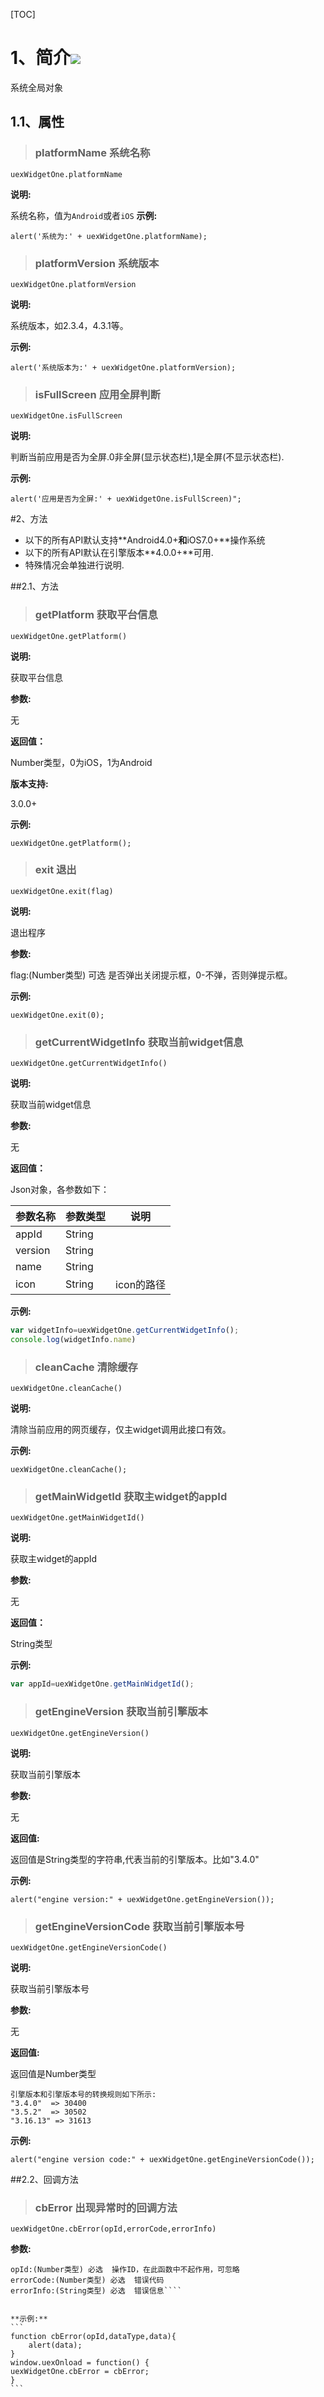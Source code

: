[TOC]
# 1、简介[![](http://appcan-download.oss-cn-beijing.aliyuncs.com/%E5%85%AC%E6%B5%8B%2Fgf.png)]()
系统全局对象
## 1.1、属性  
> ### platformName 系统名称

`uexWidgetOne.platformName`

**说明:**

系统名称，值为`Android`或者`iOS`
**示例:**

```
alert('系统为:' + uexWidgetOne.platformName);    
```

> ### platformVersion 系统版本

`uexWidgetOne.platformVersion`

**说明:**

系统版本，如2.3.4，4.3.1等。

**示例:**

```
alert('系统版本为:' + uexWidgetOne.platformVersion);
```

> ### isFullScreen 应用全屏判断

`uexWidgetOne.isFullScreen`

**说明:**

判断当前应用是否为全屏.0非全屏(显示状态栏),1是全屏(不显示状态栏).

**示例:**

```
alert('应用是否为全屏:' + uexWidgetOne.isFullScreen)";
```


#2、方法

* 以下的所有API默认支持**Android4.0+**和**iOS7.0+**操作系统
* 以下的所有API默认在引擎版本**4.0.0+**可用.
* 特殊情况会单独进行说明.



##2.1、方法

> ### getPlatform 获取平台信息

`uexWidgetOne.getPlatform()`

**说明:**

 获取平台信息

**参数:**

无

**返回值：**

Number类型，0为iOS，1为Android

**版本支持:**

3.0.0+

**示例:**

```
uexWidgetOne.getPlatform();
```
> ### exit 退出

`uexWidgetOne.exit(flag)`

**说明:**

退出程序

**参数:**

flag:(Number类型) 可选  是否弹出关闭提示框，0-不弹，否则弹提示框。

**示例:**

```
uexWidgetOne.exit(0);
```
> ### getCurrentWidgetInfo 获取当前widget信息

`uexWidgetOne.getCurrentWidgetInfo()`

**说明:**

获取当前widget信息

**参数:**

无

**返回值：**

Json对象，各参数如下：

 | 参数名称 | 参数类型 | 说明 | 
 | ----- | ----- | ----- | 
 | appId | String | | 
 | version | String | | 
 | name | String | | 
 | icon | String | icon的路径 | 


**示例:**

```javascript
var widgetInfo=uexWidgetOne.getCurrentWidgetInfo();
console.log(widgetInfo.name)
```
> ### cleanCache 清除缓存

`uexWidgetOne.cleanCache()`

**说明:**

清除当前应用的网页缓存，仅主widget调用此接口有效。

**示例:**

```
uexWidgetOne.cleanCache();
```

> ### getMainWidgetId 获取主widget的appId

`uexWidgetOne.getMainWidgetId()`

**说明:**

获取主widget的appId

**参数:**

无

**返回值：**

String类型

**示例:**

```javascript
var appId=uexWidgetOne.getMainWidgetId();
```


> ### getEngineVersion 获取当前引擎版本

`uexWidgetOne.getEngineVersion()`

**说明:**

获取当前引擎版本

**参数:**

无

**返回值:**

返回值是String类型的字符串,代表当前的引擎版本。比如"3.4.0"

**示例:**

```
alert("engine version:" + uexWidgetOne.getEngineVersion());
```

> ### getEngineVersionCode 获取当前引擎版本号

`uexWidgetOne.getEngineVersionCode()`

**说明:**

获取当前引擎版本号

**参数:**

无

**返回值:**

返回值是Number类型

	引擎版本和引擎版本号的转换规则如下所示:
	"3.4.0"  => 30400
	"3.5.2"  => 30502
	"3.16.13" => 31613


**示例:**

```
alert("engine version code:" + uexWidgetOne.getEngineVersionCode());
```


##2.2、回调方法
> ### cbError 出现异常时的回调方法

`uexWidgetOne.cbError(opId,errorCode,errorInfo)`

**参数:**

````
opId:(Number类型) 必选  操作ID，在此函数中不起作用，可忽略
errorCode:(Number类型) 必选  错误代码
errorInfo:(String类型) 必选  错误信息````


**示例:**
​```
function cbError(opId,dataType,data){
    alert(data);
}
window.uexOnload = function() {
uexWidgetOne.cbError = cbError;
}
​```
````